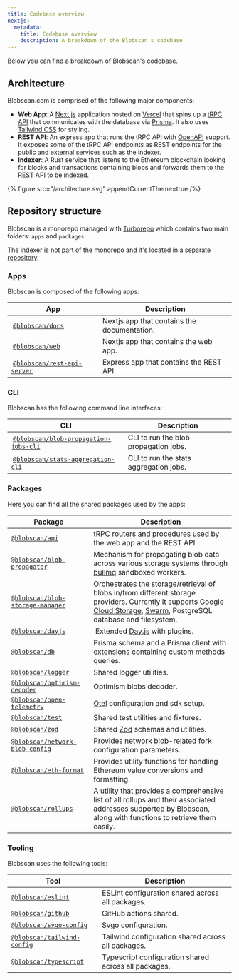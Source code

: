 ```yaml
---
title: Codebase overview
nextjs:
  metadata:
    title: Codebase overview
    description: A breakdown of the Blobscan's codebase
---
```


Below you can find a breakdown of Blobscan's codebase.

## Architecture

Blobscan.com is comprised of the following major components:

- **Web App**: A [Next.js](https://nextjs.org/) application hosted on [Vercel](https://vercel.com/) that spins up a [tRPC API](https://trpc.io) that communicates with the database via [Prisma](https://www.prisma.io/). It also uses [Tailwind CSS](https://tailwindcss.com/) for styling.
- **REST API**: An express app that runs the tRPC API with [OpenAPI](https://www.openapis.org/) support. It exposes some of the tRPC API endpoints as REST endpoints for the public and external services such as the indexer.
- **Indexer**: A Rust service that listens to the Ethereum blockchain looking for blocks and transactions containing blobs and forwards them to the REST API to be indexed.

{% figure  src="/architecture.svg" appendCurrentTheme=true /%}

## Repository structure

Blobscan is a monorepo managed with [Turborepo](https://turbo.build/) which contains two main folders: `apps` and `packages`.

The indexer is not part of the monorepo and it's located in a separate [repository](https://github.com/Blobscan/blobscan-indexer.rs/tree/next).

### Apps

Blobscan is composed of the following apps:

| App                                                                                                 | Description                                 |
| --------------------------------------------------------------------------------------------------- | ------------------------------------------- |
|  [`@blobscan/docs`](https://github.com/Blobscan/blobscan/tree/main/apps/docs)                       | Nextjs app that contains the documentation. |
|  [`@blobscan/web`](https://github.com/Blobscan/blobscan/tree/main/apps/web)                         | Nextjs app that contains the web app.       |
|  [`@blobscan/rest-api-server`](https://github.com/Blobscan/blobscan/tree/main/apps/rest-api-server) | Express app that contains the REST API.     |

### CLI

Blobscan has the following command line interfaces:

| CLI                                                                                                                     | Description                            |
| ----------------------------------------------------------------------------------------------------------------------- | -------------------------------------- |
|  [`@blobscan/blob-propagation-jobs-cli`](https://github.com/Blobscan/blobscan/tree/main/clis/blob-propagation-jobs-cli) | CLI to run the blob propagation jobs.  |
|  [`@blobscan/stats-aggregation-cli`](https://github.com/Blobscan/blobscan/tree/main/clis/stats-aggregation-cli)         | CLI to run the stats aggregation jobs. |

### Packages

Here you can find all the shared packages used by the apps:

| Package                                                                                                          | Description                                                                                                                                                                                                                             |
| ---------------------------------------------------------------------------------------------------------------- | --------------------------------------------------------------------------------------------------------------------------------------------------------------------------------------------------------------------------------------- |
| [`@blobscan/api`](https://github.com/Blobscan/blobscan/tree/main/packages/api)                                   | tRPC routers and procedures used by the web app and the REST API                                                                                                                                                                        |
| [`@blobscan/blob-propagator`](https://github.com/Blobscan/blobscan/tree/main/packages/blob-propagator)           | Mechanism for propagating blob data across various storage systems through [bullmq](https://docs.bullmq.io/) sandboxed workers.                                                                                                         |
| [`@blobscan/blob-storage-manager`](https://github.com/Blobscan/blobscan/tree/main/packages/blob-storage-manager) | Orchestrates the storage/retrieval of blobs in/from different storage providers. Currently it supports [Google Cloud Storage](https://cloud.google.com/storage), [Swarm](https://www.ethswarm.org), PostgreSQL database and filesystem. |
| [`@blobscan/dayjs`](https://github.com/Blobscan/blobscan/tree/main/packages/dayjs)                               |  Extended [Day.js](https://day.js.org/) with plugins.                                                                                                                                                                                   |
| [`@blobscan/db`](https://github.com/Blobscan/blobscan/tree/main/packages/db)                                     | Prisma schema and a Prisma client with [extensions](https://www.prisma.io/docs/concepts/components/prisma-client/client-extensions) containing custom methods queries.                                                                  |
| [`@blobscan/logger`](https://github.com/Blobscan/blobscan/tree/main/packages/logger)                             | Shared logger utilities.                                                                                                                                                                                                                |
| [`@blobscan/optimism-decoder`](https://github.com/Blobscan/blobscan/tree/main/packages/optimism-decoder)         | Optimism blobs decoder.                                                                                                                                                                                                                 |
| [`@blobscan/open-telemetry`](https://github.com/Blobscan/blobscan/tree/main/packages/open-telemetry)             | [Otel](https://opentelemetry.io/) configuration and sdk setup.                                                                                                                                                                          |
| [`@blobscan/test`](https://github.com/Blobscan/blobscan/tree/main/packages/test)                                 | Shared test utilities and fixtures.                                                                                                                                                                                                     |
| [`@blobscan/zod`](https://github.com/Blobscan/blobscan/tree/main/packages/zod)                                   | Shared [Zod](https://zod.dev) schemas and utilities.                                                                                                                                                                                    |
| [`@blobscan/network-blob-config`](https://github.com/Blobscan/blobscan/tree/main/packages/eth-format)            | Provides network blob-related fork configuration parameters.                                                                                                                                                                            |
| [`@blobscan/eth-format`](https://github.com/Blobscan/blobscan/tree/main/packages/eth-format)                     | Provides utility functions for handling Ethereum value conversions and formatting.                                                                                                                                                      |
| [`@blobscan/rollups`](https://github.com/Blobscan/blobscan/tree/main/packages/rollups)                           | A utility that provides a comprehensive list of all rollups and their associated addresses supported by Blobscan, along with functions to retrieve them easily.                                                                         |

### Tooling

Blobscan uses the following tools:

| Tool                                                                                           | Description                                          |
| ---------------------------------------------------------------------------------------------- | ---------------------------------------------------- |
| [`@blobscan/eslint`](https://github.com/Blobscan/blobscan/tree/main/tooling/eslint)            | ESLint configuration shared across all packages.     |
| [`@blobscan/github`](https://github.com/Blobscan/blobscan/tree/main/tooling/github)            | GitHub actions shared.                               |
| [`@blobscan/svgo-config`](https://github.com/Blobscan/blobscan/tree/main/tooling/svgo)         | Svgo configuration.                                  |
| [`@blobscan/tailwind-config`](https://github.com/Blobscan/blobscan/tree/main/tooling/tailwind) | Tailwind configuration shared across all packages.   |
| [`@blobscan/typescript`](https://github.com/Blobscan/blobscan/tree/main/tooling/typescript)    | Typescript configuration shared across all packages. |

